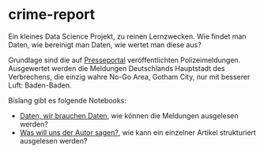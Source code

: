 # crime-report

Ein kleines Data Science Projekt, zu reinen Lernzwecken. Wie findet man Daten, wie bereinigt man Daten, wie wertet man diese aus?

Grundlage sind die auf [Presseportal](https://www.presseportal.de/) veröffentlichten Polizeimeldungen. Ausgewertet werden die Meldungen Deutschlands Hauptstadt des Verbrechens, die einzig wahre No-Go Area, Gotham City, nur mit besserer Luft: Baden-Baden.

Bislang gibt es folgende Notebooks:

* [Daten, wir brauchen Daten](/code/01_daten_wir_brauchen_daten.ipynb), wie können die Meldungen ausgelesen werden?
* [Was will uns der Autor sagen?](/code/02_was_will_uns_der_autor_sagen.ipynb), wie kann ein einzelner Artikel strukturiert ausgelesen werden?
